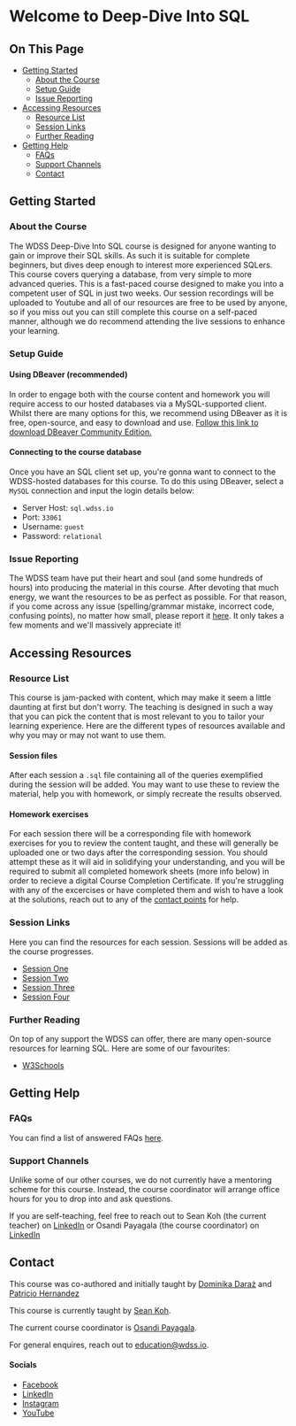 # Welcome to Deep-Dive Into SQL

## On This Page

- [Getting Started](#getting-started)
  - [About the Course](#about-the-course)
  - [Setup Guide](#setup-guide)
  - [Issue Reporting](#issue-reporting)
- [Accessing Resources](#accessing-resources)
  - [Resource List](#resource-list)
  - [Session Links](#session-links)
  - [Further Reading](#further-reading)
- [Getting Help](#getting-help)
  - [FAQs](#faqs)
  - [Support Channels](#support-channels)
  - [Contact](#contact)

## Getting Started

### About the Course
The WDSS Deep-Dive Into SQL course is designed for anyone wanting to gain or improve their SQL skills. As such it is suitable for complete beginners, but dives deep enough to interest more experienced SQLers. This course covers querying a database, from very simple to more advanced queries. This is a fast-paced course designed to make you into a competent user of SQL in just two weeks. Our session recordings will be uploaded to Youtube and all of our resources are free to be used by anyone, so if you miss out you can still complete this course on a self-paced manner, although we do recommend attending the live sessions to enhance your learning.

### Setup Guide
#### Using DBeaver (recommended)
In order to engage both with the course content and homework you will require access to our hosted databases via a MySQL-supported client. Whilst there are many options for this, we recommend using DBeaver as it is free, open-source, and easy to download and use. [Follow this link to download DBeaver Community Edition.](https://dbeaver.io/download/) 

#### Connecting to the course database
Once you have an SQL client set up, you're gonna want to connect to the WDSS-hosted databases for this course. To do this using DBeaver, select a `MySQL` connection and input the login details below:
- Server Host: `sql.wdss.io`
- Port: `33061`
- Username: `guest`
- Password: `relational`


### Issue Reporting

The WDSS team have put their heart and soul (and some hundreds of hours) into producing the material in this course. After devoting that much energy, we want the resources to be as perfect as possible. For that reason, if you come across any issue (spelling/grammar mistake, incorrect code, confusing points), no matter how small, please report it [here](https://github.com/warwickdatasciencesociety/sql-for-scientists/issues). It only takes a few moments and we'll massively appreciate it!

## Accessing Resources

### Resource List

This course is jam-packed with content, which may make it seem a little daunting at first but don't worry. The teaching is designed in such a way that you can pick the content that is most relevant to you to tailor your learning experience. Here are the different types of resources available and why you may or may not want to use them.

#### Session files
After each session a `.sql` file containing all of the queries exemplified during the session will be added. You may want to use these to review the material, help you with homework, or simply recreate the results observed.


#### Homework exercises
For each session there will be a corresponding file with homework exercises for you to review the content taught, and these will generally be uploaded one or two days after the corresponding session. You should attempt these as it will aid in solidifying your understanding, and you will be required to submit all completed homework sheets (more info below) in order to recieve a digital Course Completion Certificate. If you're struggling with any of the excercises or have completed them and wish to have a look at the solutions, reach out to any of the [contact points](#contact) for help. 

### Session Links

Here you can find the resources for each session. Sessions will be added as the course progresses.

* [Session One](session-one/) 
* [Session Two](session-two/) 
* [Session Three](session-three/)
* [Session Four](session-four/)

### Further Reading

On top of any support the WDSS can offer, there are many open-source resources for learning SQL. Here are some of our favourites:

* [W3Schools](https://www.w3schools.com/sql/default.asp)

## Getting Help

### FAQs

You can find a list of answered FAQs [here](faqs/).

### Support Channels

Unlike some of our other courses, we do not currently have a mentoring scheme for this course. Instead, the course coordinator will arrange office hours for you to drop into and ask questions.

If you are self-teaching, feel free to reach out to Sean Koh (the current teacher) on [LinkedIn](https://www.linkedin.com/in/sean-michael-koh-1aa37b204/) or Osandi Payagala (the course coordinator) on [LinkedIn](https://uk.linkedin.com/in/osandi-payagala-171310223)

## Contact

This course was co-authored and initially taught by [Dominika Daraż](https://www.linkedin.com/in/dominika-dara%C5%BC-b13335162/) and [Patricio Hernandez](https://www.linkedin.com/in/patriciohdzs/)


This course is currently taught by [Sean Koh](https://www.linkedin.com/in/sean-michael-koh-1aa37b204/).

The current course coordinator is [Osandi Payagala](https://uk.linkedin.com/in/osandi-payagala-171310223).

For general enquires, reach out to [education@wdss.io](mailto:education@wdss.io).

#### Socials

* [Facebook](https://rebrand.ly/wdss-facebook)
* [LinkedIn](https://rebrand.ly/wdss-linkedin)
* [Instagram](https://rebrand.ly/wdss-instagram)
* [YouTube](https://rebrand.ly/wdss-youtube)
